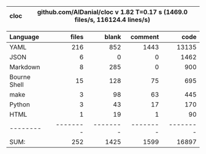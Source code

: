 
cloc|github.com/AlDanial/cloc v 1.82  T=0.17 s (1469.0 files/s, 116124.4 lines/s)
--- | ---

Language|files|blank|comment|code
:-------|-------:|-------:|-------:|-------:
YAML|216|852|1443|13135
JSON|6|0|0|1462
Markdown|8|285|0|900
Bourne Shell|15|128|75|695
make|3|98|63|445
Python|3|43|17|170
HTML|1|19|1|90
--------|--------|--------|--------|--------
SUM:|252|1425|1599|16897
